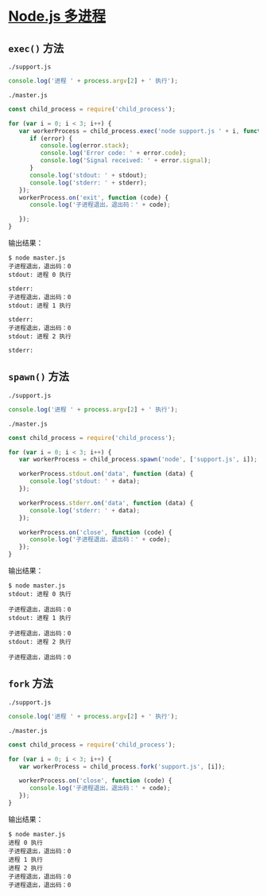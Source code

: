 # [Node.js 多进程](http://www.runoob.com/nodejs/nodejs-process.html)

## `exec()` 方法

`./support.js`
```javascript
console.log('进程 ' + process.argv[2] + ' 执行');
```

`./master.js`
```javascript
const child_process = require('child_process');

for (var i = 0; i < 3; i++) {
   var workerProcess = child_process.exec('node support.js ' + i, function (error, stdout, stderr) {
      if (error) {
         console.log(error.stack);
         console.log('Error code: ' + error.code);
         console.log('Signal received: ' + error.signal);
      }
      console.log('stdout: ' + stdout);
      console.log('stderr: ' + stderr);
   });
   workerProcess.on('exit', function (code) {
      console.log('子进程退出，退出码：' + code);

   });
}
```

输出结果：
```
$ node master.js
子进程退出，退出码：0
stdout: 进程 0 执行

stderr:
子进程退出，退出码：0
stdout: 进程 1 执行

stderr:
子进程退出，退出码：0
stdout: 进程 2 执行

stderr:
```

## `spawn()` 方法

`./support.js`
```javascript
console.log('进程 ' + process.argv[2] + ' 执行');
```

`./master.js`
```javascript
const child_process = require('child_process');

for (var i = 0; i < 3; i++) {
   var workerProcess = child_process.spawn('node', ['support.js', i]);

   workerProcess.stdout.on('data', function (data) {
      console.log('stdout: ' + data);
   });

   workerProcess.stderr.on('data', function (data) {
      console.log('stderr: ' + data);
   });

   workerProcess.on('close', function (code) {
      console.log('子进程退出，退出码：' + code);
   });
}
```

输出结果：
```
$ node master.js
stdout: 进程 0 执行

子进程退出，退出码：0
stdout: 进程 1 执行

子进程退出，退出码：0
stdout: 进程 2 执行

子进程退出，退出码：0
```

## `fork` 方法

`./support.js`
```javascript
console.log('进程 ' + process.argv[2] + ' 执行');
```

`./master.js`
```javascript
const child_process = require('child_process');

for (var i = 0; i < 3; i++) {
   var workerProcess = child_process.fork('support.js', [i]);

   workerProcess.on('close', function (code) {
      console.log('子进程退出，退出码：' + code);
   });
}
```

输出结果：
```
$ node master.js
进程 0 执行
子进程退出，退出码：0
进程 1 执行
进程 2 执行
子进程退出，退出码：0
子进程退出，退出码：0
```